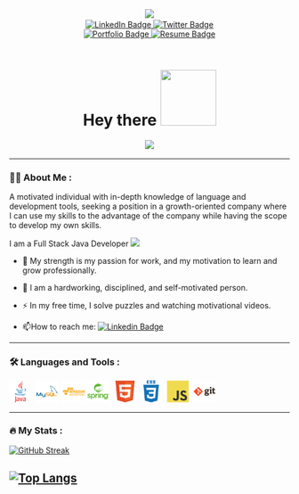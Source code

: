 <div id="header" align="center">
  <img src="https://media.giphy.com/media/M9gbBd9nbDrOTu1Mqx/giphy.gif" width="100"/>
</div>

<div align="center">
<div id="badges" align="center">
  <a href="https://www.linkedin.com/in/shivam-garg-">
    <img src="https://img.shields.io/badge/LinkedIn-blue?style=for-the-badge&logo=linkedin&logoColor=white" alt="LinkedIn Badge"/>
  </a>
  <a href="https://twitter.com/Shivam_796">
    <img src="https://img.shields.io/badge/Twitter-blue?style=for-the-badge&logo=twitter&logoColor=white" alt="Twitter Badge"/>
  </a>

</div>
<div>
  <a href="https://shivam-one.vercel.app/">
    <img src="https://img.shields.io/badge/Portfolio-black?style=for-the-badge&logo=portfolio&logoColor=white" alt="Portfolio Badge"/>
  </a>
  <a href="https://drive.google.com/file/d/1cIGflTHodUzphFRfvsOJqtYD7WtPuS2a/view?usp=sharing">
    <img src="https://img.shields.io/badge/Resume-black?style=for-the-badge&logo=resume&logoColor=white" alt="Resume Badge"/>
  </a>
</div>
<img src="https://komarev.com/ghpvc/?username=shivamgarg796&style=flat-square&color=blue" alt=""/>
<h1 align="center">
  Hey there
  <img src="https://media.giphy.com/media/hvRJCLFzcasrR4ia7z/giphy.gif" width="100px" height="100px"/>
</h1>
<div align="center">
  <img src="https://i.pinimg.com/originals/17/cd/41/17cd4124e87c4b30a5fecf2605d86b6b.png" height="300"/>
 </div>
 
 </div>
 
 ---

### :man_technologist: About Me :
A motivated individual with in-depth knowledge of language and development tools, seeking a position in a growth-oriented company where I can use my skills to the advantage of the company while having the scope to develop my own skills.

I am a Full Stack Java Developer <img src="https://media.giphy.com/media/WUlplcMpOCEmTGBtBW/giphy.gif" width="30">

- :telescope: My strength is my passion for work, and my motivation to learn and grow professionally.

- :seedling: I am a hardworking, disciplined, and self-motivated person. 

- :zap: In my free time, I solve puzzles and watching motivational videos.

- :mailbox:How to reach me: [![Linkedin Badge](https://img.shields.io/badge/-kakbar-blue?style=flat&logo=Linkedin&logoColor=white)](https://www.linkedin.com/in/shivam-garg-)

---

### :hammer_and_wrench: Languages and Tools :

<div>
  <img src="https://github.com/devicons/devicon/blob/master/icons/java/java-original-wordmark.svg" title="Java" alt="Java" width="40" height="40"/>&nbsp;
   <img src="https://github.com/devicons/devicon/blob/master/icons/mysql/mysql-original-wordmark.svg" title="MySQL"  alt="MySQL" width="40" height="40"/>&nbsp;
   <img src="https://github.com/devicons/devicon/blob/master/icons/amazonwebservices/amazonwebservices-plain-wordmark.svg" title="AWS" alt="AWS" width="40" height="40"/>&nbsp;<img src="https://github.com/devicons/devicon/blob/master/icons/spring/spring-original-wordmark.svg" title="Spring" alt="Spring" width="40" height="40"/>&nbsp;
   <img src="https://github.com/devicons/devicon/blob/master/icons/html5/html5-original.svg" title="HTML5" alt="HTML" width="40" height="40"/>&nbsp;
  <img src="https://github.com/devicons/devicon/blob/master/icons/css3/css3-plain-wordmark.svg"  title="CSS3" alt="CSS" width="40" height="40"/>&nbsp;
  <img src="https://github.com/devicons/devicon/blob/master/icons/javascript/javascript-original.svg" title="JavaScript" alt="JavaScript" width="40" height="40"/>&nbsp;
<img src="https://github.com/devicons/devicon/blob/master/icons/git/git-original-wordmark.svg" title="Git" **alt="Git" width="40" height="40"/>
</div>

---

### :fire: My Stats :

[![GitHub Streak](http://github-readme-streak-stats.herokuapp.com?user=shivamgarg796&theme=dark&background=000000)](https://git.io/streak-stats)

[![Top Langs](https://github-readme-stats.vercel.app/api/top-langs/?username=shivamgarg796&layout=compact&theme=vision-friendly-dark)](https://github.com/anuraghazra/github-readme-stats)
---


<!--### :writing_hand: Blog Posts :
 BLOG-POST-LIST:START -->
<!-- BLOG-POST-LIST:END -->








